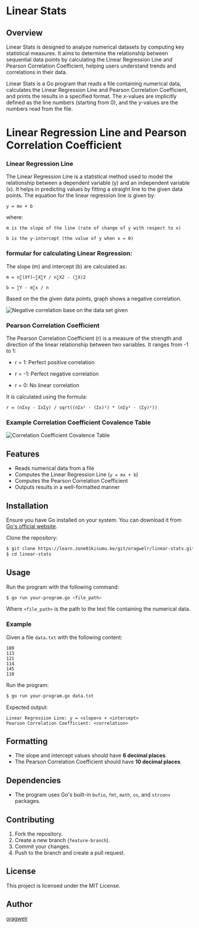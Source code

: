 # Linear Stats

## Overview
Linear Stats is designed to analyze numerical datasets by computing key statistical measures. It aims to determine the relationship between sequential data points by calculating the Linear Regression Line and Pearson Correlation Coefficient, helping users understand trends and correlations in their data.

Linear Stats is a Go program that reads a file containing numerical data, calculates the Linear Regression Line and Pearson Correlation Coefficient, and prints the results in a specified format. The x-values are implicitly defined as the line numbers (starting from 0), and the y-values are the numbers read from the file.

# Linear Regression Line and Pearson Correlation Coefficient

### Linear Regression Line
The Linear Regression Line is a statistical method used to model the relationship between a dependent variable (y) and an independent variable (x). It helps in predicting values by fitting a straight line to the given data points. The equation for the linear regression line is given by:
````
y = mx + b
````
where:
`````
m is the slope of the line (rate of change of y with respect to x)

b is the y-intercept (the value of y when x = 0)
``````
### formular for calculating  Linear Regression:
The slope (m) and intercept (b) are calculated as:
```
m = n∑(XY)−∑X∑Y / n∑X2 - (∑X)2

b = ∑Y - m∑x / n

```
Based on the the given data points, graph shows a negative correlation.

![Negative correlation base on the data set given](y-slope-grapg.png)
### Pearson Correlation Coefficient

The Pearson Correlation Coefficient (r) is a measure of the strength and direction of the linear relationship between two variables. It ranges from -1 to 1:

- r = 1: Perfect positive correlation

- r = -1: Perfect negative correlation

- r = 0: No linear correlation

It is calculated using the formula:
```
r = (nΣxy - ΣxΣy) / sqrt((nΣx² - (Σx)²) * (nΣy² - (Σy)²))
```
### Example Correlation Coefficient Covalence Table
![Correlation Coefficient Covalence Table](TheCorrelationCoefficientCovarianceTable.png)



## Features
- Reads numerical data from a file
- Computes the Linear Regression Line (`y = mx + b`)
- Computes the Pearson Correlation Coefficient
- Outputs results in a well-formatted manner

## Installation
Ensure you have Go installed on your system. You can download it from [Go's official website](https://go.dev/dl/).

Clone the repository:
```sh
$ git clone https://learn.zone01kisumu.ke/git/oragwelr/linear-stats.git
$ cd linear-stats
```

## Usage
Run the program with the following command:
```sh
$ go run your-program.go <file_path>
```
Where `<file_path>` is the path to the text file containing the numerical data.

### Example
Given a file `data.txt` with the following content:
```
189
113
121
114
145
110
```
Run the program:
```sh
$ go run your-program.go data.txt
```
Expected output:
```
Linear Regression Line: y = <slope>x + <intercept>
Pearson Correlation Coefficient: <correlation>
```

## Formatting
- The slope and intercept values should have **6 decimal places**.
- The Pearson Correlation Coefficient should have **10 decimal places**.

## Dependencies
- The program uses Go's built-in `bufio`, `fmt`, `math`, `os`, and `strconv` packages.

## Contributing
1. Fork the repository.
2. Create a new branch (`feature-branch`).
3. Commit your changes.
4. Push to the branch and create a pull request.

## License
This project is licensed under the MIT License.

## Author
[oragwelr](https://learn.zone01kisumu.ke/git/oragwelr/)
